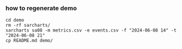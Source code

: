 ### how to regenerate demo
~~~
cd demo
rm -rf sarcharts/
sarcharts sa08 -m metrics.csv -e events.csv -f "2024-06-08 14" -t "2024-06-08 21"
cp README.md demo/
~~~
